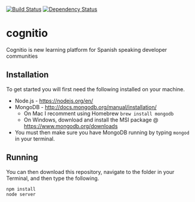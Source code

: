 [![Build Status](https://travis-ci.org/camazorro/cognitio.svg)](https://travis-ci.org/camazorro/cognitio)
[![Dependency Status](https://david-dm.org/camazorro/cognitio.svg)](https://david-dm.org/camazorro/cognitio)
# cognitio

Cognitio is new learning platform for Spanish speaking developer communities

Installation
-------------------
To get started you will first need the following installed on your machine.

  - Node.js - https://nodejs.org/en/
  - MongoDB - http://docs.mongodb.org/manual/installation/
    - On Mac I recomment using Homebrew ```brew install mongodb```
    - On Windows, download and install the MSI package @ https://www.mongodb.org/downloads
  - You must then make sure you have MongoDB running by typing ```mongod``` in your terminal.

Running
-------------------
You can then download this repository, navigate to the folder in your Terminal, and then type the following.

```
npm install
node server
```
